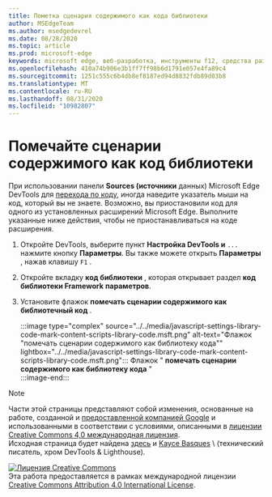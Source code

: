 ```yaml
---
title: Пометка сценария содержимого как кода библиотеки
author: MSEdgeTeam
ms.author: msedgedevrel
ms.date: 08/28/2020
ms.topic: article
ms.prod: microsoft-edge
keywords: microsoft edge, веб-разработка, инструменты f12, средства разработчика
ms.openlocfilehash: 410a74b906e3b1ff7ff98b6d1791e057e4fa89c4
ms.sourcegitcommit: 1251c555c6b4db8ef8187ed94d8832fdb89d03b8
ms.translationtype: MT
ms.contentlocale: ru-RU
ms.lasthandoff: 08/31/2020
ms.locfileid: "10982807"
---
```

<!-- Copyright Kayce Basques 

   Licensed under the Apache License, Version 2.0 (the "License");
   you may not use this file except in compliance with the License.
   You may obtain a copy of the License at

       https://www.apache.org/licenses/LICENSE-2.0

   Unless required by applicable law or agreed to in writing, software
   distributed under the License is distributed on an "AS IS" BASIS,
   WITHOUT WARRANTIES OR CONDITIONS OF ANY KIND, either express or implied.
   See the License for the specific language governing permissions and
   limitations under the License.  -->





# Помечайте сценарии содержимого как код библиотеки   



При использовании панели **Sources (источники** данных) Microsoft Edge DevTools для [перехода по коду][DevToolsJavascriptStepThroughCode], иногда наведите указатель мыши на код, который вы не знаете.  Возможно, вы приостановили код для одного из установленных расширений Microsoft Edge.  Выполните указанные ниже действия, чтобы не приостанавливаться на коде расширения.  

1.  Откройте DevTools, выберите пункт **Настройка DevTools и** `...` нажмите кнопку **Параметры**.  Вы также можете открыть **Параметры** , нажав клавишу `F1` .  

1.  Откройте вкладку **код библиотеки** , которая открывает раздел **код библиотеки Framework** **параметров**.  
1.  Установите флажок **помечать сценарии содержимого как библиотечный код** .  
    
    :::image type="complex" source="../../media/javascript-settings-library-code-mark-content-scripts-library-code.msft.png" alt-text="Флажок "помечать сценарии содержимого как библиотеку кода"" lightbox="../../media/javascript-settings-library-code-mark-content-scripts-library-code.msft.png":::
       Флажок " **помечать сценарии содержимого как библиотеку кода** "  
    :::image-end:::  
    
<!--  
## Feedback   


-->  

<!-- links -->  

[DevToolsJavascriptStepThroughCode]: ../index.md#step-4-step-through-the-code "Шаг 4: пошаговое руководство по написанию кода — начало работы с отладкой JavaScript в Microsoft Edge DevTools | Документы Microsoft"  

> [!NOTE]
> Части этой страницы представляют собой изменения, основанные на работе, созданной и [предоставленной компанией Google][GoogleSitePolicies] и использованными в соответствии с условиями, описанными в [лицензии Creative Commons 4,0 международная лицензия][CCA4IL].  
> Исходная страница будет найдена [здесь](https://developers.google.com/web/tools/chrome-devtools/javascript/guides/blackbox-chrome-extension-scripts) и [Kayce Basques][KayceBasques] \ (технический писатель, хром DevTools & Lighthouse).  

[![Лицензия Creative Commons][CCby4Image]][CCA4IL]  
Эта работа предоставляется в рамках международной лицензии [Creative Commons Attribution 4.0 International License][CCA4IL].  

[CCA4IL]: https://creativecommons.org/licenses/by/4.0  
[CCby4Image]: https://i.creativecommons.org/l/by/4.0/88x31.png  
[GoogleSitePolicies]: https://developers.google.com/terms/site-policies  
[KayceBasques]: https://developers.google.com/web/resources/contributors/kaycebasques  
